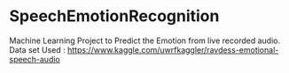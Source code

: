 # SpeechEmotionRecognition
Machine Learning Project to Predict the Emotion from live recorded audio.
Data set Used : https://www.kaggle.com/uwrfkaggler/ravdess-emotional-speech-audio
